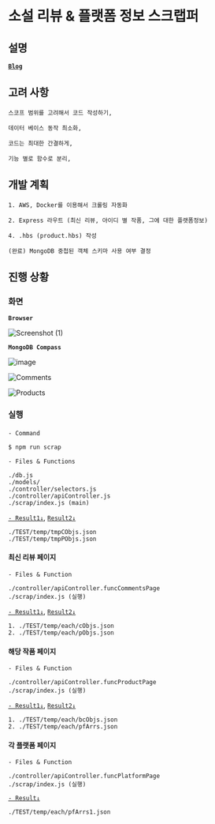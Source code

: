 # **소설 리뷰 & 플랫폼 정보 스크랩퍼**

## 설명
[**`Blog`**](https://bya2.github.io)


## 고려 사항

```
스코프 범위를 고려해서 코드 작성하기,

데이터 베이스 동작 최소화,

코드는 최대한 간결하게,

기능 별로 함수로 분리,
```

## 개발 계획
```
1. AWS, Docker를 이용해서 크롤링 자동화

2. Express 라우트 (최신 리뷰, 아이디 별 작품, 그에 대한 플랫폼정보)  

4. .hbs (product.hbs) 작성

(완료) MongoDB 중첩된 객체 스키마 사용 여부 결정  
```

## 진행 상황

### 화면

**`Browser`**

![Screenshot (1)](https://user-images.githubusercontent.com/61080445/131825028-21081fc4-dbe7-4fb8-89a4-2330367a932b.png)

**`MongoDB Compass`**

![image](https://user-images.githubusercontent.com/61080445/132224595-6ae78bb8-9005-4075-b8d2-63116ea2dc84.png)

![Comments](https://user-images.githubusercontent.com/61080445/132225757-c04e2927-e987-48c8-9832-173774884b23.PNG)

![Products](https://user-images.githubusercontent.com/61080445/132225723-05a3a483-43de-4181-943d-59ddcc0cd0bf.png)

### 실행 
#### 
`- Command`
```sh
$ npm run scrap
```

`- Files & Functions`
```
./db.js
./models/
./controller/selectors.js
./controller/apiController.js
./scrap/index.js (main)
```

[`- Result1↓`](https://github.com/bya2/simple-crawling/tree/main/TEST/temp/tmpCobjs.json),
[`Result2↓`](https://github.com/bya2/simple-crawling/tree/main/TEST/temp/tmpPObjs.json)
```
./TEST/temp/tmpCObjs.json 
./TEST/temp/tmpPObjs.json
```


#### 최신 리뷰 페이지
`- Files & Function`
```
./controller/apiController.funcCommentsPage
./scrap/index.js (실행)
```

[`- Result1↓`](https://github.com/bya2/simple-crawling/tree/main/TEST/temp/each/cObjs.json),
[`Result2↓`](https://github.com/bya2/simple-crawling/tree/main/TEST/temp/each/pObjs.json)
```
1. ./TEST/temp/each/cObjs.json
2. ./TEST/temp/each/pObjs.json
```

#### 해당 작품 페이지
`- Files & Function`
```
./controller/apiController.funcProductPage
./scrap/index.js (실행)
```

[`- Result1↓`](https://github.com/bya2/simple-crawling/tree/main/TEST/temp/each/bcObjs.json),
[`Result2↓`](https://github.com/bya2/simple-crawling/tree/main/TEST/temp/each/pfArrs.json)
```
1. ./TEST/temp/each/bcObjs.json
2. ./TEST/temp/each/pfArrs.json
```

#### 각 플랫폼 페이지
`- Files & Function`
```
./controller/apiController.funcPlatformPage
./scrap/index.js (실행)
```
[`- Result↓`](https://github.com/bya2/simple-crawling/tree/main/TEST/temp/each/pfArrs1.json)
```
./TEST/temp/each/pfArrs1.json
```